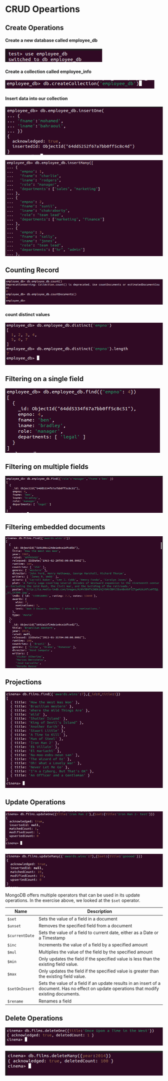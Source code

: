 # CRUD Opeartions

## Create Operations

#### Create a new database called employee_db

![new db](images/image-2.png)

#### Create a collection called employee_info

![Alt text](images/image-3.png)

#### Insert data into our collection

![Alt text](images/image-5.png)

![Alt text](images/image-7.png)

## Counting Record

![Alt text](images/image-6.png)

#### count distinct values

![Alt text](images/image-8.png)

## Filtering on a single field

![Alt text](images/image-9.png)

## Filtering on multiple fields

![Alt text](images/image-10.png)

## Filtering embedded documents

![Alt text](images/image-11.png)

## Projections

![Alt text](images/image-12.png)

## Update Operations

![Alt text](images/image-13.png)

![Alt text](images/image-14.png)

MongoDB offers multiple operators that can be used in its update operations. In the exercise above, we looked at the `$set` operator. 

|Name|Description|
|---|---|
|`$set`|Sets the value of a field in a document|
|`$unset`|Removes the specified field from a document|
|`$currentDate`|Sets the value of a field to current date, either as a Date or a Timestamp|
|`$inc`|Increments the value of a field by a specified amount|
|`$mul`|Multiplies the value of the field by the specified amount|
|`$min`|Only updates the field if the specified value is less than the existing field value.|
|`$max`|Only updates the field if the specified value is greater than the existing field value.|
|`$setOnInsert`|Sets the value of a field if an update results in an insert of a document. Has no effect on update operations that modify existing documents.|
|`$rename`|Renames a field|

## Delete Operations

![Alt text](images/image-15.png)

![Alt text](images/image-16.png)
